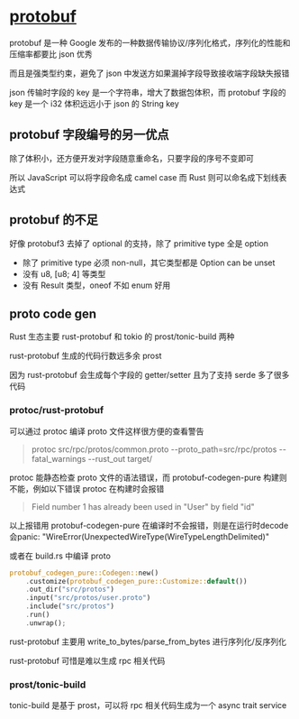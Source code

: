 # [protobuf](/2020/09/protobuf.md)

protobuf 是一种 Google 发布的一种数据传输协议/序列化格式，序列化的性能和压缩率都要比 json 优秀

而且是强类型约束，避免了 json 中发送方如果漏掉字段导致接收端字段缺失报错

json 传输时字段的 key 是一个字符串，增大了数据包体积，而 protobuf 字段的 key 是一个 i32 体积远远小于 json 的 String key
## protobuf 字段编号的另一优点

除了体积小，还方便开发对字段随意重命名，只要字段的序号不变即可

所以 JavaScript 可以将字段命名成 camel case 而 Rust 则可以命名成下划线表达式

## protobuf 的不足

好像 protobuf3 去掉了 optional 的支持，除了 primitive type 全是 option

- 除了 primitive type 必须 non-null，其它类型都是 Option can be unset
- 没有 u8, [u8; 4] 等类型
- 没有 Result 类型，oneof 不如 enum 好用

## proto code gen

Rust 生态主要 rust-protobuf 和 tokio 的 prost/tonic-build 两种

rust-protobuf 生成的代码行数远多余 prost

因为 rust-protobuf 会生成每个字段的 getter/setter 且为了支持 serde 多了很多代码

### protoc/rust-protobuf

可以通过 protoc 编译 proto 文件这样很方便的查看警告

> protoc src/rpc/protos/common.proto --proto_path=src/rpc/protos --fatal_warnings --rust_out target/

protoc 能静态检查 proto 文件的语法错误，而 protobuf-codegen-pure 构建则不能，例如以下错误 protoc 在构建时会报错

> Field number 1 has already been used in "User" by field "id"

以上报错用 protobuf-codegen-pure 在编译时不会报错，则是在运行时decode会panic: "WireError(UnexpectedWireType(WireTypeLengthDelimited)"

或者在 build.rs 中编译 proto

```rust
protobuf_codegen_pure::Codegen::new()
    .customize(protobuf_codegen_pure::Customize::default())
    .out_dir("src/protos")
    .input("src/protos/user.proto")
    .include("src/protos")
    .run()
    .unwrap();
```

rust-protobuf 主要用 write_to_bytes/parse_from_bytes 进行序列化/反序列化

rust-protobuf 可惜是难以生成 rpc 相关代码

### prost/tonic-build

tonic-build 是基于 prost，可以将 rpc 相关代码生成为一个 async trait service
